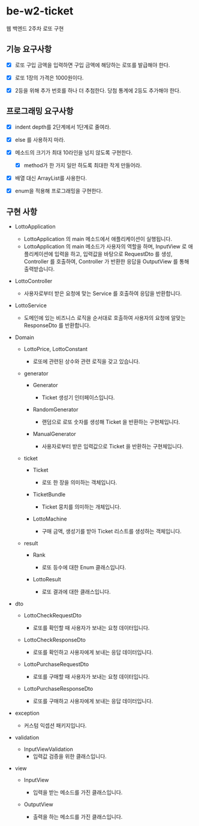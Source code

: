 # be-w2-ticket
웹 백엔드 2주차 로또 구현

## 기능 요구사항

- [x] 로또 구입 금액을 입력하면 구입 금액에 해당하는 로또를 발급해야 한다.
- [x] 로또 1장의 가격은 1000원이다.
- [x] 2등을 위해 추가 번호를 하나 더 추첨한다. 당첨 통계에 2등도 추가해야 한다.



## 프로그래밍 요구사항

- [x] indent depth를 2단계에서 1단계로 줄여라.
- [x] else 를 사용하지 마라.
- [x] 메소드의 크기가 최대 10라인을 넘지 않도록 구현한다.
  - [x] method가 한 가지 일만 하도록 최대한 작게 만들어라.
- [x] 배열 대신 ArrayList를 사용한다.
- [x] enum을 적용해 프로그래밍을 구현한다.



## 구현 사항

- LottoApplication
  - LottoApplication 의 main 메소드에서 애플리케이션이 실행됩니다.
  - LottoApplication 의 main 메소드가 사용자의 역할을 하며, InputView 로 애플리케이션에 입력을 하고, 입력값을 바탕으로 RequestDto 를 생성, Controller 를 호출하여, Controller 가 반환한 응답을 OutputView 를 통해 출력받습니다.
- LottoController
  - 사용자로부터 받은 요청에 맞는 Service 를 호출하여 응답을 반환합니다.

- LottoService
  - 도메인에 있는 비즈니스 로직을 순서대로 호출하여 사용자의 요청에 알맞는 ResponseDto 를 반환합니다.

- Domain
  - LottoPrice, LottoConstant
    - 로또에 관련된 상수와 관련 로직을 갖고 있습니다.

  - generator
    - Generator
      - Ticket 생성기 인터페이스입니다.

    - RandomGenerator
      - 랜덤으로 로또 숫자를 생성해 Ticket 을 반환하는 구현체입니다.

    - ManualGenerator
      - 사용자로부터 받은 입력값으로 Ticket 을 반환하는 구현체입니다.

  - ticket
    - Ticket
      - 로또 한 장을 의미하는 객체입니다.

    - TicketBundle
      - Ticket 뭉치를 의미하는 개체입니다.
    - LottoMachine
      - 구매 금액, 생성기를 받아 Ticket 리스트를 생성하는 객체입니다.

  - result
    - Rank
      - 로또 등수에 대한 Enum 클래스입니다.

    - LottoResult
      - 로또 결과에 대한 클래스입니다.

- dto
  - LottoCheckRequestDto
    - 로또를 확인할 때 사용자가 보내는 요청 데이터입니다.

  - LottoCheckResponseDto
    - 로또를 확인하고 사용자에게 보내는 응답 데이터입니다.

  - LottoPurchaseRequestDto
    - 로또를 구매할 때 사용자가 보내는 요청 데이터입니다.

  - LottoPurchaseResponseDto
    - 로또를 구매하고 사용자에게 보내는 응답 데이터입니다.

- exception
  - 커스텀 익셉션 패키지입니다.

- validation
  - InputViewValidation
    - 입력값 검증을 위한 클래스입니다.

- view
  - InputView
    - 입력을 받는 메소드를 가진 클래스입니다.

  - OutputView
    - 출력을 하는 메소드를 가진 클래스입니다.



